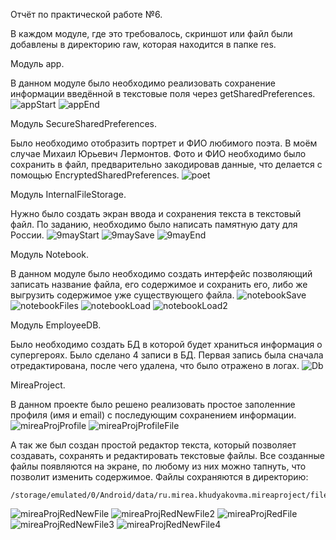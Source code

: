 Отчёт по практической работе №6.

В каждом модуле, где это требовалось, скриншот или файл были добавлены в директорию raw, которая находится в папке res.

Модуль app.


В данном модуле было необходимо реализовать сохранение информации введённой в текстовые поля через getSharedPreferences.
![appStart](https://github.com/user-attachments/assets/b7195ff6-7363-427d-8b4b-853672479281)
![appEnd](https://github.com/user-attachments/assets/2e974134-3576-40ae-b296-0c13e79a24d0)


Модуль SecureSharedPreferences.

Было необходимо отобразить портрет и ФИО любимого поэта. В моём случае Михаил Юрьевич Лермонтов. Фото и ФИО необходимо было сохранить в файл, предварительно закодировав данные, что делается с помощью EncryptedSharedPreferences.
![poet](https://github.com/user-attachments/assets/b56702ef-7b41-4857-bf10-8f9c8df2986d)


Модуль InternalFileStorage.


Нужно было создать экран ввода и сохранения текста в текстовый файл. По заданию, необходимо было написать памятную дату для России.
![9mayStart](https://github.com/user-attachments/assets/de1dbe21-705a-4a22-b0cf-7638c6cb34e5)
![9maySave](https://github.com/user-attachments/assets/bc9af481-1f66-4a62-a56b-fde27ab42b41)
![9mayEnd](https://github.com/user-attachments/assets/46304eb2-2dc4-490f-b79f-951dc383eb7d)


Модуль Notebook.


В данном модуле было необходимо создать интерфейс позволяющий записать название файла, его содержимое и сохранить его, либо же выгрузить содержимое уже существующего файла.
![notebookSave](https://github.com/user-attachments/assets/e0615c66-0052-4c31-9adc-64e4895fa29a)
![notebookFiles](https://github.com/user-attachments/assets/58ef10f8-bcbd-40cc-9901-bec2e9fd2a87)
![notebookLoad](https://github.com/user-attachments/assets/ea9130a5-126f-4781-ad5c-f06a6c4af4fd)
![notebookLoad2](https://github.com/user-attachments/assets/24deabfd-85e7-4642-8dfa-6520ad58316e)


Модуль EmployeeDB.


Было необходимо создать БД в которой будет храниться информация о супергероях. Было сделано 4 записи в БД. Первая запись была сначала отредактирована, после чего удалена, что было отражено в логах.
![Db](https://github.com/user-attachments/assets/09cda7ff-2c6d-4177-837e-880499aeff25)


MireaProject.


В данном проекте было решено реализовать простое заполенние профиля (имя и email) с последующим сохранением информации.
![mireaProjProfile](https://github.com/user-attachments/assets/24dd0c99-9f80-4c9f-b210-3c2828a48962)
![mireaProjProfileFile](https://github.com/user-attachments/assets/ced68650-3a66-4731-8670-8c30ca21f7da)


А так же был создан простой редактор текста, который позволяет создавать, сохранять и редактировать текстовые файлы. Все созданные файлы появляются на экране, по любому из них можно тапнуть, что позволит изменить содержимое. Файлы сохраняются в директорию: 
```
/storage/emulated/0/Android/data/ru.mirea.khudyakovma.mireaproject/files/Documents/Doc
```
![mireaProjRedNewFile](https://github.com/user-attachments/assets/2c82a609-a26b-4625-88a2-86dc35d3db95)
![mireaProjRedNewFile2](https://github.com/user-attachments/assets/ecbec804-eb2f-4236-aacb-fd3b0db2d0a5)
![mireaProjRedFile](https://github.com/user-attachments/assets/9f2aaa2f-cf9a-4781-bd17-c8fcab1eca03)
![mireaProjRedNewFile3](https://github.com/user-attachments/assets/5aca171d-52ad-4306-8992-b9b44008d40f)
![mireaProjRedNewFile4](https://github.com/user-attachments/assets/3ca5ac03-a1af-4a22-9b45-5c4c3d7d159d)

